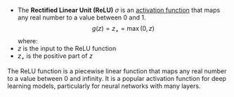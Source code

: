 - The **Rectified Linear Unit (ReLU)** $\sigma$ is an [activation function](Activation%20Function.md) that maps any real number to a value between 0 and 1.
$$
g(z) = z_+ = \max(0, z)
$$
where:
- $z$ is the input to the ReLU function
- $z_+$ is the positive part of $z$

The ReLU function is a piecewise linear function that maps any real number to a value between 0 and infinity. It is a popular activation function for deep learning models, particularly for neural networks with many layers.
